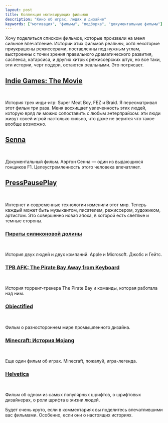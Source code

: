 ```yaml
---
layout: post
title: Коллекция мотивирующих фильмов
description: "Кино об играх, людях и дизайне"
keywords: ["мотивация", "фильмы", "подборка", "документальные фильмы"]
---
```


Хочу поделиться списком фильмов, которые произвели на меня сильное впечатление.
Истории этих фильмов реальны, хотя некоторые приукрашены режиссерами, поставленны
под нужным углам, выстроенны с точки зрения правильного драматического развития,
саспенса, катарсиса, и других хитрых режиссерских штук, но все таки, эти истории, черт
подери, остаются реальными. Это потрясает. 

## [Indie Games: The Movie](http://www.kinopoisk.ru/film/661199/)

<div class="triptych">
  <img class="triptych__left" src="/assets/articles-assets/movies/indie-poster.jpg" alt="" />
  <img class="triptych__right-top" src="/assets/articles-assets/movies/indie-1.jpg"  alt="" />
  <img class="triptych__right-bottom" src="/assets/articles-assets/movies/indie-2.jpg" style="" alt="" />
</div>

История трех инди-игр: Super Meat Boy, FEZ и Braid. Я пересматривал этот фильм
три раза. Меня восхищает увлеченность этих людей, которую вряд ли
можно сопоставить с любым энтерпрайзом: эти люди живут своей игрой
настолько сильно, что даже не верится что такое вообще возможно.


## [Senna](http://www.kinopoisk.ru/film/573209/)

<div class="triptych">
  <img class="triptych__right" src="/assets/articles-assets/movies/senna-poster.jpg" alt="" />
  <img class="triptych__left-top" src="/assets/articles-assets/movies/senna-1.jpg"  alt="" />
  <img class="triptych__left-bottom" src="/assets/articles-assets/movies/senna-2.jpg" style="" alt="" />
</div>

Документальный фильм. Аэртон Сенна — один из выдающихся гонщиков F1. 
Целеустремленность этого человека впечатляет.


## [PressPausePlay](http://www.kinopoisk.ru/film/579234/)

<div class="triptych">
  <img class="triptych__left" src="/assets/articles-assets/movies/presspauseplay-poster.jpg" alt="" />
  <img class="triptych__right-top" src="/assets/articles-assets/movies/presspauseplay-1.jpg"  alt="" />
  <img class="triptych__right-bottom" src="/assets/articles-assets/movies/presspauseplay-2.jpg" style="" alt="" />
</div>

Интернет и современные технологии изменили этот мир. Теперь каждый может быть
музыкантом, писателем, режиссером, художиком, артистом. Это совершенно новая
эпоха, в которой есть светлые и темные стороны.


### [Пираты силиконовой долины](http://www.kinopoisk.ru/film/95636/)

<div class="triptych">
  <img class="triptych__right" src="/assets/articles-assets/movies/pirates-poster.jpg" alt="" />
  <img class="triptych__left-top" src="/assets/articles-assets/movies/pirates-1.jpg"  alt="" />
  <img class="triptych__left-bottom" src="/assets/articles-assets/movies/pirates-2.jpg" style="" alt="" />
</div>

История двух людей и двух компаний. Apple и Microsoft. Джобс и Гейтс.


### [TPB AFK: The Pirate Bay Away from Keyboard](http://www.kinopoisk.ru/film/731222/)

<div class="triptych">
  <img class="triptych__left" src="/assets/articles-assets/movies/tpbafk-poster.jpg" alt="" />
  <img class="triptych__right-top" src="/assets/articles-assets/movies/tpbafk-1.jpg"  alt="" />
  <img class="triptych__right-bottom" src="/assets/articles-assets/movies/tpbafk-2.jpg" style="" alt="" />
</div>

История торрент-трекера The Pirate Bay и команды, которая работала над ним.


### [Objectified](http://www.kinopoisk.ru/film/453105/)

<div class="triptych">
  <img class="triptych__right" src="/assets/articles-assets/movies/objectified-poster.jpg" alt="" />
  <img class="triptych__left-top" src="/assets/articles-assets/movies/objectified-1.jpg"  alt="" />
  <img class="triptych__left-bottom" src="/assets/articles-assets/movies/objectified-2.jpg" style="" alt="" />
</div>

Фильм о разностороннем мире промышленного дизайна.


### [Minecraft: История Mojang](http://www.kinopoisk.ru/film/732205/)

<div class="triptych">
  <img class="triptych__left" src="/assets/articles-assets/movies/minecraft-poster.jpg" alt="" />
  <img class="triptych__right-top" src="/assets/articles-assets/movies/minecraft-1.jpg"  alt="" />
  <img class="triptych__right-bottom" src="/assets/articles-assets/movies/minecraft-2.jpg" style="" alt="" />
</div>

Еще один фильм об играх. Minecraft, пожалуй, игра-легенда.



### [Helvetica](http://www.kinopoisk.ru/film/261122/)

<div class="triptych">
  <img class="triptych__right" src="/assets/articles-assets/movies/helvetica-poster.jpg" alt="" />
  <img class="triptych__left-top" src="/assets/articles-assets/movies/helvetica-1.jpg"  alt="" />
  <img class="triptych__left-bottom" src="/assets/articles-assets/movies/helvetica-2.jpg" style="" alt="" />
</div>

Фильм об одном из самых популярных шрифтов, о шрифтовых дизайнерах, о роли
шрифта в жизни людей. 


Будет очень круто, если в комментариях вы поделитесь впечатлившими вас фильмами.
Особенно, если они о настоящих историях.